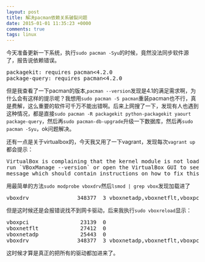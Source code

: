 ```yaml
---
layout: post
title: 解决pacman依赖关系破裂问题
date: 2015-01-01 11:35:23 +0000
comments: true
tags: linux
---
```



今天准备更新一下系统，执行`sudo pacman -Syu`的时候，竟然没法同步软件源了，报告说依赖错误。
<pre>
packagekit: requires pacman<4.2.0
package-query: requires pacman<4.2.0
</pre>
但是我查看了一下pacman的版本,`pacman --version`发现是4.1的满足需求啊，为什么会有这样的提示呢？我想用`sudo pacman -S pacman`重装pacman也不行，真是费解，这么重要的软件可千万不能出错啊。后来上网搜了一下，发现有人也遇到这种情况，都是直接`sudo pacman -R packagekit python-packagekit yaourt package-query`，然后再`sudo pacman-db-upgrade`升级一下数据库，然后再`sudo pacman -Syu`，ok问题解决。

还有一点是关于virtualbox的，今天我又用了一下vagrant，发现每次`vagrant up`都会提示：
<pre>
VirtualBox is complaining that the kernel module is not loaded. Please
run `VBoxManage --version` or open the VirtualBox GUI to see the error
message which should contain instructions on how to fix this error.
</pre>
用最简单的方法`sudo modprobe vboxdrv`然后`lsmod | grep vbox`发现加载进了
<pre>
vboxdrv               348377  3 vboxnetadp,vboxnetflt,vboxpci`
</pre>
但是这时候还是会报错说找不到网卡驱动，后来我执行`sudo vboxreload`显示：
<pre>
vboxpci                23139  0
vboxnetflt             27412  0
vboxnetadp             25443  0
vboxdrv               348377  3 vboxnetadp,vboxnetflt,vboxpci
</pre>
这时候才算是真正的把所有的驱动都加进来了。
